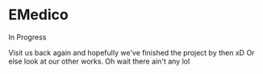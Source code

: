 # EMedico
In Progress

Visit us back again and hopefully we've finished the project by then xD
Or else look at our other works. Oh wait there ain't any lol
